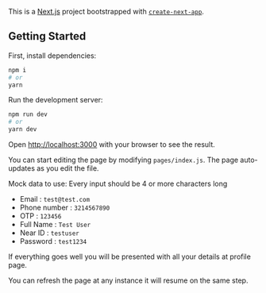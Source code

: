 This is a [Next.js](https://nextjs.org/) project bootstrapped with [`create-next-app`](https://github.com/vercel/next.js/tree/canary/packages/create-next-app).

## Getting Started

First, install dependencies:

```bash
npm i
# or
yarn
```
Run the development server:

```bash
npm run dev
# or
yarn dev
```

Open [http://localhost:3000](http://localhost:3000) with your browser to see the result.

You can start editing the page by modifying `pages/index.js`. The page auto-updates as you edit the file.

Mock data to use:
Every input should be 4 or more characters long

- Email :   `test@test.com`
- Phone number : `3214567890`
- OTP :          `123456`
- Full Name :    `Test User`
- Near ID :      `testuser`
- Password :     `test1234`

If everything goes well you will be presented with all your details at profile page.

You can refresh the page at any instance it will resume on the same step.
